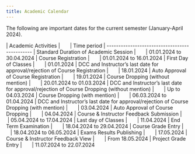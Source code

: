 ```yaml
---
title: Academic Calendar
---
```


The following are important dates for the current semester (January-April 2024).

| Academic Activities |&nbsp; &nbsp; &nbsp; &nbsp;| Time period
| ----------------------------------------------
| Standard Duration of Academic Session |&nbsp; &nbsp; &nbsp; &nbsp;| 01.01.2024 to 30.04.2024
| Course Registration |&nbsp; &nbsp; &nbsp; &nbsp;| 01.01.2024 to 16.01.2024
| First Day of Classes |&nbsp; &nbsp; &nbsp; &nbsp;| 01.01.2024
| DCC and Instructor’s last date for approval/rejection of Course Registration |&nbsp; &nbsp; &nbsp; &nbsp;| 18.01.2024
| Auto Approval of Course Registration |&nbsp; &nbsp; &nbsp; &nbsp;| 19.01.2024
| Course Dropping (without mention) |&nbsp; &nbsp; &nbsp; &nbsp;| 20.01.2024 to 01.03.2024
| DCC and Instructor’s last date for approval/rejection of Course Dropping (without mention) |&nbsp; &nbsp; &nbsp; &nbsp;| Up to 04.03.2024
| Course Dropping (with mention) |&nbsp; &nbsp; &nbsp; &nbsp;| 06.03.2024 to 01.04.2024
| DCC and Instructor’s last date for approval/rejection of Course Dropping (with mention) |&nbsp; &nbsp; &nbsp; &nbsp;| 03.04.2024
| Auto Approval of Course Dropping |&nbsp; &nbsp; &nbsp; &nbsp;| 04.04.2024
| Course & Instructor Feedback Submission |&nbsp; &nbsp; &nbsp; &nbsp;| 05.04.2024 to 17.04.2024
| Last day of Classes |&nbsp; &nbsp; &nbsp; &nbsp;| 11.04.2024
| End Term Examination |&nbsp; &nbsp; &nbsp; &nbsp;| 18.04.2024 to 29.04.2024
| Course Grade Entry |&nbsp; &nbsp; &nbsp; &nbsp;| 18.04.2024 to 06.05.2024
| Exams Results Publishing |&nbsp; &nbsp; &nbsp; &nbsp;| 17.05.2024
| Course & Instructor Feedback View    |&nbsp; &nbsp; &nbsp; &nbsp;| From 18.05.2024
| Project Grade Entry |&nbsp; &nbsp; &nbsp; &nbsp;| 11.07.2024 to 22.07.2024

